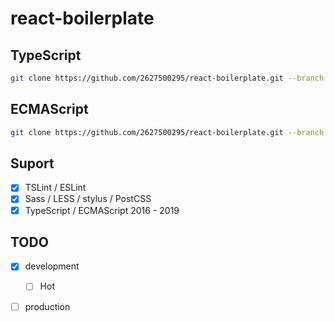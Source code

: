 # react-boilerplate

## TypeScript
```bash
git clone https://github.com/2627500295/react-boilerplate.git --branch ts
```

## ECMAScript
```bash
git clone https://github.com/2627500295/react-boilerplate.git --branch es
```

## Suport
* [x] TSLint / ESLint
* [x] Sass / LESS / stylus / PostCSS
* [x] TypeScript / ECMAScript 2016 - 2019

## TODO
* [x] development
  * [ ] Hot
* [ ] production

